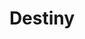 ---
title: Destiny
crosslinks:
- DestinyTheGame
- Ice_Poseidon
- TheDickShow
- autotldr
- IAmA
- LivestreamFail
- starcraft
- KotakuInAction
- Drama
- askphilosophy
- xkcd
- AskPhilosophyFAQ
- jfg
- vegan
- videos
- unitedkingdom
- JonTron
- Anarcho_Capitalism
- politics
- GamerGhazi
---